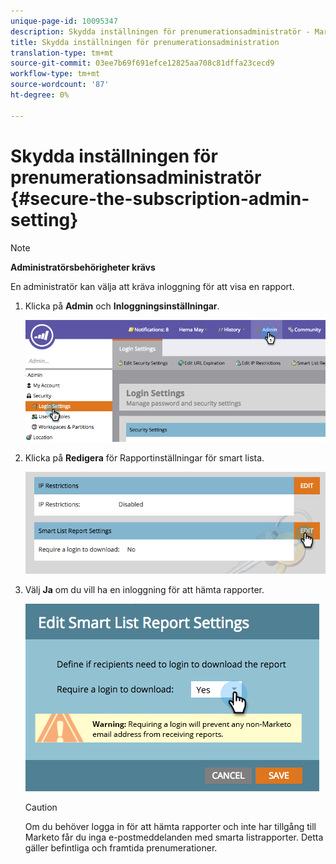 ```yaml
---
unique-page-id: 10095347
description: Skydda inställningen för prenumerationsadministratör - Marketo Docs - Produktdokumentation
title: Skydda inställningen för prenumerationsadministration
translation-type: tm+mt
source-git-commit: 03ee7b69f691efce12825aa708c81dffa23cecd9
workflow-type: tm+mt
source-wordcount: '87'
ht-degree: 0%

---
```



# Skydda inställningen för prenumerationsadministratör {#secure-the-subscription-admin-setting}

>[!NOTE]
>
>**Administratörsbehörigheter krävs**

En administratör kan välja att kräva inloggning för att visa en rapport.

1. Klicka på **Admin** och **Inloggningsinställningar**.

   ![](assets/image2015-4-29-12-3a46-3a14.png)

1. Klicka på **Redigera** för Rapportinställningar för smart lista.

   ![](assets/image2015-4-29-12-3a50-3a50.png)

1. Välj **Ja** om du vill ha en inloggning för att hämta rapporter.

   ![](assets/image2015-4-29-12-3a53-3a7.png)

   >[!CAUTION]
   >
   >Om du behöver logga in för att hämta rapporter och inte har tillgång till Marketo får du inga e-postmeddelanden med smarta listrapporter. Detta gäller befintliga och framtida prenumerationer.
